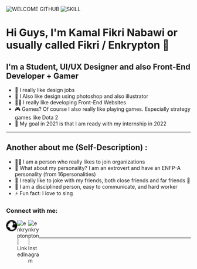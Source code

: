 ![WELCOME GITHUB](https://user-images.githubusercontent.com/16408235/137416110-e21804b0-2de6-4768-8e03-6e075518eae1.png)
![SKILL](https://user-images.githubusercontent.com/16408235/137423687-92756843-ebc5-486f-8ac2-9448fcd6b68a.png)
# Hi Guys, I'm Kamal Fikri Nabawi or usually called Fikri / Enkrypton 👋

## I'm a Student, UI/UX Designer and also Front-End Developer + Gamer
- 🎨 I really like design jobs
- 🎨 I Also like design using photoshop and also illustrator
- 👨‍💻 I really like developing Front-End Websites
- 🎮 Games? Of course I also really like playing games. Especially strategy games like Dota 2
- 🎯 My goal in 2021 is that I am ready with my internship in 2022
---

## Another about me (Self-Description) :
- 🙋‍♂️ I am a person who really likes to join organizations
- 👱 What about my personality? I am an extrovert and have an ENFP-A personality (from 16personalities)
- 🤣 I really like to joke with my friends, both close friends and far friends 🤣
- 🤙 I am a disciplined person, easy to communicate, and hard worker
- ⚡ Fun fact: I love to sing

### Connect with me:

[<img align="left" alt="enkrypton" width="30px" color="white" src="https://raw.githubusercontent.com/iconic/open-iconic/master/svg/globe.svg" />][website]
[<img align="left" alt="enkrypton | LinkedIn" width="30px" src="https://cdn.jsdelivr.net/npm/simple-icons@v3/icons/linkedin.svg" />][linkedin]
[<img align="left" alt="enkrypton | Instagram" width="30px" src="https://cdn.jsdelivr.net/npm/simple-icons@v3/icons/instagram.svg" />][instagram]

<br />

<br />

---

[website]: https://enkrypfolio.netlify.app/
[instagram]: https://instagram.com/kamalfikrii
[linkedin]: https://linkedin.com/in/kamalfikrinabawi
